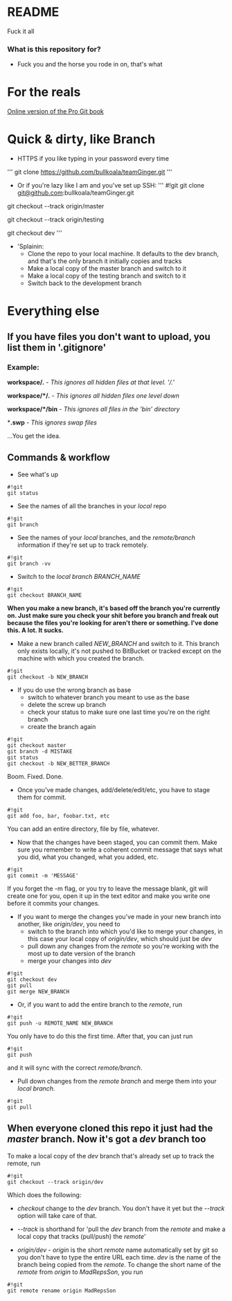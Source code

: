 # README #

Fuck it all

### What is this repository for? ###

* Fuck you and the horse you rode in on, that's what

# For the reals #

[Online version of the Pro Git book](http://git-scm.com/book/en/v2)

# Quick & dirty, like Branch #

* HTTPS if you like typing in your password every time

'''
git clone https://github.com/bullkoala/teamGinger.git
'''


* Or if you're lazy like I am and you've set up SSH:
'''
#!git
git clone git@github.com:bullkoala/teamGinger.git


git checkout --track origin/master

git checkout --track origin/testing


git checkout dev
'''

* 'Splainin:
   * Clone the repo to your local machine. It defaults to the dev branch, and
   that's the only branch it initially copies and tracks
   * Make a local copy of the master branch and switch to it
   * Make a local copy of the testing branch and switch to it
   * Switch back to the development branch

# Everything else #

## If you have files you don't want to upload, you list them in '.gitignore'

### Example: ###

**workspace/.** - *This ignores all hidden files at that level. '/.*'

**workspace/*/.** - *This ignores all hidden files one level down*

**workspace/*/bin** - *This ignores all files in the 'bin' directory*

***.swp** - *This ignores swap files*

...You get the idea. 

## Commands & workflow ##
* See what's up
```
#!git
git status
```
* See the names of all the branches in your *local* repo
```
#!git
git branch
```
* See the names of your *local* branches, and the *remote/branch* information if they're set up to track remotely.

```
#!git
git branch -vv
```
* Switch to the *local branch BRANCH_NAME*
```
#!git
git checkout BRANCH_NAME
```
**When you make a new branch, it's based off the branch you're currently on. Just make sure you check your shit before you branch and freak out because the files you're looking for aren't there or something. I've done this. A lot. It sucks.**

* Make a new branch called *NEW_BRANCH* and switch to it. This branch only exists locally, it's not pushed to BitBucket or tracked except on the machine with which you created the branch.

```
#!git
git checkout -b NEW_BRANCH
```

  
  * If you do use the wrong branch as base
    * switch to whatever branch you meant to use as the base
    * delete the screw up branch
    * check your status to make sure one last time you're on the right branch
    * create the branch again
```
#!git
git checkout master
git branch -d MISTAKE
git status
git checkout -b NEW_BETTER_BRANCH
```
Boom. Fixed. Done.

* Once you've made changes, add/delete/edit/etc, you have to stage them for commit.
```
#!git
git add foo, bar, foobar.txt, etc
```
You can add an entire directory, file by file, whatever.

* Now that the changes have been staged, you can commit them. Make sure you remember to write a coherent commit message that says what you did, what you changed, what you added, etc.
```
#!git
git commit -m 'MESSAGE'
```
If you forget the -m flag, or you try to leave the message blank, git will create one for you, open it up in the text editor and make you write one before it commits your changes.

* If you want to merge the changes you've made in your new branch into another, like *origin/dev*, you need to
    * switch to the branch into which you'd like to merge your changes, in this case your local copy of *origin/dev*, which should just be *dev*
    * pull down any changes from the *remote* so you're working with the most up to date version of the branch
    * merge your changes into *dev*
```
#!git
git checkout dev
git pull
git merge NEW_BRANCH
```

* Or, if you want to add the entire branch to the *remote*, run

```
#!git
git push -u REMOTE_NAME NEW_BRANCH
```
You only have to do this the first time. After that, you can just run
```
#!git
git push
```
and it will sync with the correct *remote/branch*.

* Pull down changes from the *remote branch* and merge them into your *local branch*.

```
#!git
git pull
```

## When everyone cloned this repo it just had the *master* branch. Now it's got a *dev* branch too ##

To make a local copy of the *dev* branch that's already set up to track the remote, run

```
#!git
git checkout --track origin/dev
```
Which does the following:

* *checkout* change to the *dev* branch. You don't have it yet but the *--track* option will take care of that.

* *--track* is shorthand for 'pull the *dev* branch from the *remote* and make a local copy that tracks (pull/push) the *remote*'

* *origin/dev* - *origin* is the short *remote* name automatically set by git so you don't have to type the entire URL each time. *dev* is the name of the branch being copied from the *remote*.  To change the short name of the *remote* from *origin* to *MadRepsSon*, you run

```
#!git
git remote rename origin MadRepsSon
```
